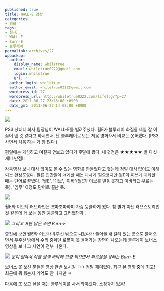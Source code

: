 ```yaml
---
published: true
title: WALL-E 감상
categories:
- 영화
tags:
- 월-E
- WALL-E
- Burn-E
- 블루레이
permalink: archives/27
wpbackup:
  author:
    display_name: whiletrue
    email: whiletrue0222@gmail.com
    login: whiletrue
    url: ''
  author_login: whiletrue
  author_email: whiletrue0222@gmail.com
  wordpress_id: 27
  wordpress_url: http://whiletrue0222.com/lifelog/?p=27
  date: 2011-06-27 23:08:00 +0900
  date_gmt: 2011-06-27 14:08:00 +0900
---
```


![](https://lh6.googleusercontent.com/-a2mHRG5nqNk/TwCGsbm0m1I/AAAAAAAACTY/bMI8kZtWxsI/s244/e0070413_4e088ec74f58b.jpg)

PS3 샀더니 회사 팀장님이 WALL-E를 빌려주셨다.
월E가 블루레이 화질을 제일 잘 이끌어 낸 것 같다고 하시면서.
난 블루레이로 보는 처음 영화라서 비교는 못하겠다. (PS3 사면서 처음 하는 거 참 많다.)

평일에는 게임하고 며칠째 안보고 있다가 주말에 봤다.
내 평점은 ★★★★★ 별 다섯 개!!! 만점!!

감독영상 보니 대사 없이도 볼 수 있는 영화를 만들었다고 했는데 정말 대사 없이도 이해되는 완성도였다.
물론 인간들이 얘기할 때는 대사가 필요했지만 월E와 이브가 대화할 때는 단어로 끝냈다.
'월E', '이브', '이바'(월E가 이브를 발음 못하고 이바라고 부르는 듯), '임무' 이정도 단어로 끝난 듯.

![](https://lh5.googleusercontent.com/-OpYS257fDb0/TwCGr6RpqdI/AAAAAAAACTY/ku0FkJcSI6M/s589/e0070413_4e088ec7ab6a8.jpg)

월E와 이브의 러브라인은 조마조마하며 가슴 뭉클하게 봤다.
참 별거 아닌 러브스토리인 것 같은데 왜 보는 동안 뭉클하고 그러했던지..

![](https://lh6.googleusercontent.com/-IPaHsFSbdiQ/TwCGsl-HAcI/AAAAAAAACTY/GlebMMRuR0o/s644/e0070413_4e088eeb83833.jpg)
_그리고 사연 많은 조연 Burn-E_

중간에 보면 월E와 이브가 우주선 밖으로 나갔다가 들어올 때 열려 있는 문으로 들어오면서 우주선 밖에서 수리 중이던 로봇이 못 들어가는
장면이 나오는데 블루레이 보너스 영상을 보니 그 사연이 전부 나온다.

![](https://lh6.googleusercontent.com/-gczoIBhx3-c/TwCGtNT908I/AAAAAAAACTY/rX34fxC9jJ0/s484/e0070413_4e088eec1cfd3.jpg)
_문이 닫혀서 쇠를 달궈 바닥에 모양 찍으면서 외로움을 달래는 Burn-E_

보너스 못 보신 분들은 영상 한번 보시길 ㅋㅋ
정말 재미있다.
최근 본 영화 중에 최고! 최근에 뭐 봤는지 기억도 안 나지만 ㅋ

다음에 또 보고 싶을 때는 블루레이를 사서 봐야겠다.
소장가치 있음!
